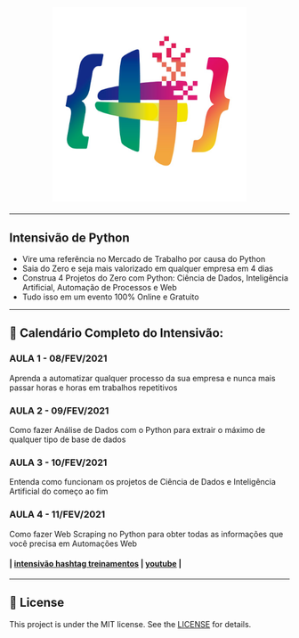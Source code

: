 <h4 align="center">
    <img alt="logo" title="#logo" src="readme/logo-hashtag.png" width="350px"/>
</h4>

---

## Intensivão de Python

- Vire uma referência no Mercado de Trabalho por causa do Python
- Saia do Zero e seja mais valorizado em qualquer empresa em 4 dias
- Construa 4 Projetos do Zero com Python: Ciência de Dados, Inteligência Artificial, Automação de Processos e Web
- Tudo isso em um evento 100% Online e Gratuito

---

## :calendar: Calendário Completo do Intensivão:

### AULA 1 - 08/FEV/2021
Aprenda a automatizar qualquer processo da sua empresa e nunca mais passar horas e horas em trabalhos repetitivos

### AULA 2 - 09/FEV/2021
Como fazer Análise de Dados com o Python para extrair o máximo de qualquer tipo de base de dados

### AULA 3 - 10/FEV/2021
Entenda como funcionam os projetos de Ciência de Dados e Inteligência Artificial do começo ao fim

### AULA 4 - 11/FEV/2021
Como fazer Web Scraping no Python para obter todas as informações que você precisa em Automações Web

#### | [intensivão hashtag treinamentos](https://pages.hashtagtreinamentos.com/inscricao-intensivao-de-python-org) | [youtube](https://www.youtube.com/channel/UCafFexaRoRylOKdzGBU6Pgg) |

---

## :memo: License

This project is under the MIT license. See the [LICENSE](LICENSE) for details.